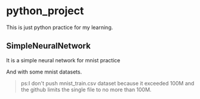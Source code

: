 # python_project

This is just python practice for my learning.

## SimpleNeuralNetwork 
It is a simple neural network for mnist practice

And with some mnist datasets.

>ps:I don't push mnist_train.csv dataset because it exceeded 100M and the github limits the single file to no more than 100M.

